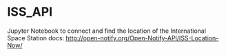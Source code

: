 # ISS_API
Jupyter Notebook to connect and find the location of the International Space Station
docs: http://open-notify.org/Open-Notify-API/ISS-Location-Now/
